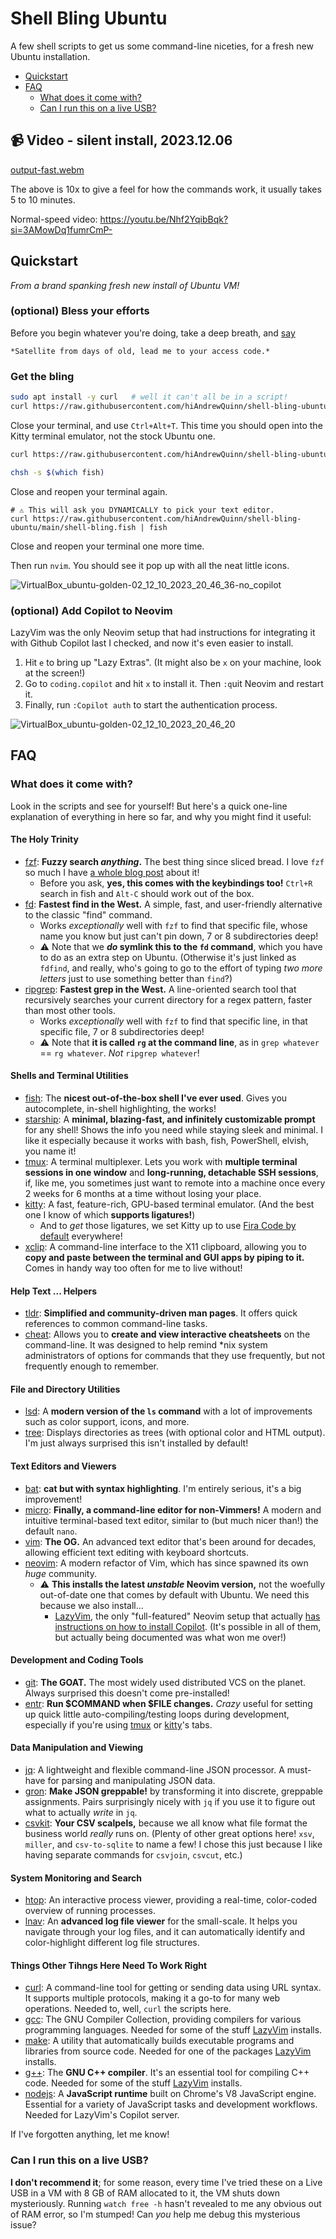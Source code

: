 # Shell Bling Ubuntu

A few shell scripts to get us some command-line niceties, for a fresh new Ubuntu installation.

* [Quickstart](#quickstart)
* [FAQ](#faq)
  + [What does it come with?](#what-does-it-come-with)
  + [Can I run this on a live USB?](#can-i-run-this-on-a-live-usb)

## 📹 Video - silent install, 2023.12.06

[output-fast.webm](https://github.com/hiAndrewQuinn/shell-bling-ubuntu/assets/53230903/afde99fe-0c3a-4790-bf9a-6476c5dd4c62)

The above is 10x to give a feel for how the commands work, it usually takes 5 to 10 minutes.

Normal-speed video: https://youtu.be/Nhf2YqibBqk?si=3AMowDq1fumrCmP-



## Quickstart

_From a brand spanking fresh new install of Ubuntu VM!_

### (optional) Bless your efforts

Before you begin whatever you're doing, take a deep breath, and [say](https://www.youtube.com/watch?v=mFo5UxECKA4)

    *Satellite from days of old, lead me to your access code.*

### Get the bling

```bash
sudo apt install -y curl   # well it can't all be in a script!
curl https://raw.githubusercontent.com/hiAndrewQuinn/shell-bling-ubuntu/main/shell-bling-sudo.bash | sudo bash
```

Close your terminal, and use `Ctrl+Alt+T`. This time you should open into the Kitty terminal emulator, not the stock Ubuntu one.

```bash
curl https://raw.githubusercontent.com/hiAndrewQuinn/shell-bling-ubuntu/main/shell-bling-user.bash | bash

chsh -s $(which fish)
````

Close and reopen your terminal again.

```fish
# ⚠️ This will ask you DYNAMICALLY to pick your text editor.
curl https://raw.githubusercontent.com/hiAndrewQuinn/shell-bling-ubuntu/main/shell-bling.fish | fish
```

Close and reopen your terminal one more time.

Then run `nvim`. You should see it pop up with all the neat little icons.

![VirtualBox_ubuntu-golden-02_12_10_2023_20_46_36-no_copilot](https://github.com/hiAndrewQuinn/shell-bling-ubuntu/assets/53230903/bb79a4e1-3aed-4f2c-b1f8-efa4789d3850)


### (optional) Add Copilot to Neovim

LazyVim was the only Neovim setup that had instructions for integrating it with Github Copilot last I checked, and now it's even easier
to install.

1. Hit `e` to bring up "Lazy Extras". (It might also be `x` on your machine, look at the screen!)
2. Go to `coding.copilot` and hit `x` to install it. Then `:q`uit Neovim and restart it.
3. Finally, run `:Copilot auth` to start the authentication process.

![VirtualBox_ubuntu-golden-02_12_10_2023_20_46_20](https://github.com/hiAndrewQuinn/shell-bling-ubuntu/assets/53230903/e4c3f3bc-9bc3-4939-89c1-98a527560f95)


## FAQ

### What does it come with?

Look in the scripts and see for yourself! But here's a quick one-line explanation of everything in here so far, and why you might find it useful:

#### The Holy Trinity
- [fzf](https://github.com/junegunn/fzf): **Fuzzy search _anything_.** The best thing since sliced bread. I love `fzf` so much I have [a whole blog post](https://andrew-quinn.me/fzf/) about it!
  - Before you ask, **yes, this comes with the keybindings too!** `Ctrl+R` search in fish and `Alt-C` should work out of the box.
- [fd](https://github.com/sharkdp/fd): **Fastest find in the West.** A simple, fast, and user-friendly alternative to the classic "find" command.
  - Works _exceptionally_ well with `fzf` to find that specific file, whose name you know but just can't pin down, 7 or 8 subdirectories deep!
  - ⚠️ Note that we **_do_ symlink this to the `fd` command**, which you have to do as an extra step on Ubuntu. (Otherwise it's just linked as `fdfind`, and really, who's going to go to the effort of typing _two more letters_ just to use something better than `find`?)
- [ripgrep](https://github.com/BurntSushi/ripgrep): **Fastest grep in the West.** A line-oriented search tool that recursively searches your current directory for a regex pattern, faster than most other tools.
  - Works _exceptionally_ well with `fzf` to find that specific line, in that specific file, 7 or 8 subdirectories deep!
  - ⚠️ Note that **it is called `rg` at the command line**, as in `grep whatever` == `rg whatever`. _Not_ `ripgrep whatever`!

#### Shells and Terminal Utilities
- [fish](https://fishshell.com/): The **nicest out-of-the-box shell I've ever used**. Gives you autocomplete, in-shell highlighting, the works!
- [starship](https://starship.rs): A **minimal, blazing-fast, and infinitely customizable prompt** for any shell! Shows the info you need while staying sleek and minimal. I like it especially because it works with bash, fish, PowerShell, elvish, you name it!
- [tmux](https://github.com/tmux/tmux/wiki): A terminal multiplexer. Lets you work with **multiple terminal sessions in one window** and **long-running, detachable SSH sessions**, if, like me, you sometimes just want to remote into a machine once every 2 weeks for 6 months at a time without losing your place.
- [kitty](https://sw.kovidgoyal.net/kitty/): A fast, feature-rich, GPU-based terminal emulator. (And the best one I know of which **supports ligatures!**)
  - And to _get_ those ligatures, we set Kitty up to use [Fira Code by default](https://github.com/tonsky/FiraCode) everywhere!
- [xclip](https://github.com/astrand/xclip): A command-line interface to the X11 clipboard, allowing you to **copy and paste between the terminal and GUI apps by piping to it.** Comes in handy way too often for me to live without!

#### Help Text ... Helpers
- [tldr](https://tldr.sh/): **Simplified and community-driven man pages**. It offers quick references to common command-line tasks.
- [cheat](https://github.com/cheat/cheat): Allows you to **create and view interactive cheatsheets** on the command-line. It was designed to help remind *nix system administrators of options for commands that they use frequently, but not frequently enough to remember.

#### File and Directory Utilities
- [lsd](https://github.com/Peltoche/lsd): A **modern version of the `ls` command** with a lot of improvements such as color support, icons, and more.
- [tree](http://mama.indstate.edu/users/ice/tree/): Displays directories as trees (with optional color and HTML output). I'm just always surprised this isn't installed by default!

#### Text Editors and Viewers
- [bat](https://github.com/sharkdp/bat): **cat but with syntax highlighting**. I'm entirely serious, it's a big improvement!
- [micro](https://github.com/zyedidia/micro): **Finally, a command-line editor for non-Vimmers!** A modern and intuitive terminal-based text editor, similar to (but much nicer than!) the default `nano`.
- [vim](https://www.vim.org/): **The OG.** An advanced text editor that's been around for decades, allowing efficient text editing with keyboard shortcuts.
- [neovim](https://neovim.io/): A modern refactor of Vim, which has since spawned its own _huge_ community.
  - ⚠️ **This installs the latest _unstable_ Neovim version,** not the woefully out-of-date one that comes by default with Ubuntu. We need this because we also install...
    - [LazyVim](https://www.lazyvim.org), the only "full-featured" Neovim setup that actually [has instructions on how to install Copilot](https://www.lazyvim.org/extras/coding/copilot). (It's possible in all of them, but actually being documented was what won me over!)

#### Development and Coding Tools
- [git](https://git-scm.com/): **The GOAT.** The most widely used distributed VCS on the planet. Always surprised this doesn't come pre-installed!
- [entr](https://github.com/eradman/entr): **Run $COMMAND when $FILE changes.** _Crazy_ useful for setting up quick little auto-compiling/testing loops during development, especially if you're using [tmux](https://github.com/tmux/tmux/wiki) or [kitty](https://sw.kovidgoyal.net/kitty/)'s tabs.

#### Data Manipulation and Viewing
- [jq](https://stedolan.github.io/jq/): A lightweight and flexible command-line JSON processor. A must-have for parsing and manipulating JSON data.
- [gron](https://github.com/tomnomnom/gron): **Make JSON greppable!** by transforming it into discrete, greppable assignments. Pairs surprisingly nicely with `jq` if you use it to figure out what to actually _write_ in `jq`.
- [csvkit](https://csvkit.readthedocs.io/en/latest/): **Your CSV scalpels,** because we all know what file format the business world _really_ runs on. (Plenty of other great options here! `xsv`, `miller`, and `csv-to-sqlite` to name a few! I chose this just because I like having separate commands for `csvjoin`, `csvcut`, etc.)

#### System Monitoring and Search
- [htop](https://hisham.hm/htop/): An interactive process viewer, providing a real-time, color-coded overview of running processes.
- [lnav](https://lnav.org/): An **advanced log file viewer** for the small-scale. It helps you navigate through your log files, and it can automatically identify and color-highlight different log file structures.


#### Things Other Tihngs Here Need To Work Right
- [curl](https://curl.se/): A command-line tool for getting or sending data using URL syntax. It supports multiple protocols, making it a go-to for many web operations. Needed to, well, `curl` the scripts here.
- [gcc](https://gcc.gnu.org/): The GNU Compiler Collection, providing compilers for various programming languages. Needed for some of the stuff [LazyVim](https://www.lazyvim.org) installs.
- [make](https://www.gnu.org/software/make/): A utility that automatically builds executable programs and libraries from source code. Needed for one of the packages [LazyVim](https://www.lazyvim.org) installs.
- [g++](https://gcc.gnu.org/): The **GNU C++ compiler**. It's an essential tool for compiling C++ code. Needed for some of the stuff [LazyVim](https://www.lazyvim.org) installs.
- [nodejs](https://nodejs.org/): A **JavaScript runtime** built on Chrome's V8 JavaScript engine. Essential for a variety of JavaScript tasks and development workflows. Needed for LazyVim's Copilot server.


If I've forgotten anything, let me know!

### Can I run this on a live USB?

**I don't recommend it**; for some reason, every time I've tried these on a Live USB in a VM with 8 GB of RAM allocated to it, the VM shuts down mysteriously. Running `watch free -h` hasn't revealed to me any obvious out of RAM error, so I'm stumped! Can _you_ help me debug this mysterious issue?
